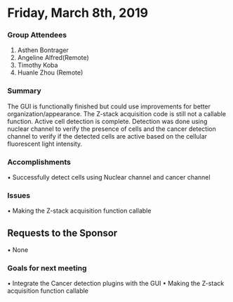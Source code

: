 
# Friday, March 8th, 2019

### Group Attendees
1. Asthen Bontrager
2. Angeline Alfred(Remote)
2. Timothy Koba
3. Huanle Zhou (Remote)

### Summary 

The GUI is functionally finished but could use improvements for better organization/appearance. The Z-stack acquisition code is still not a callable function. Active cell detection is complete. Detection was done using nuclear channel to verify the presence of cells and the cancer detection channel to verify if the detected cells are active based on the cellular fluorescent light intensity.

### Accomplishments
• Successfully detect cells using Nuclear channel and cancer channel

### Issues
• Making the Z-stack acquisition function callable

## Requests to the Sponsor
• None

### Goals for next meeting
• Integrate the Cancer detection plugins with the GUI
• Making the Z-stack acquisition function callable


